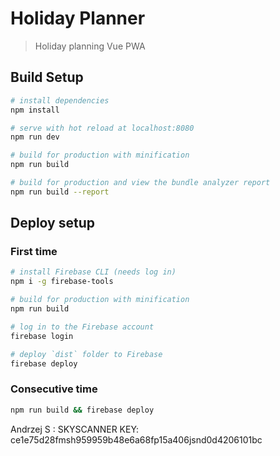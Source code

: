 # Holiday Planner
> Holiday planning Vue PWA

## Build Setup

``` bash
# install dependencies
npm install

# serve with hot reload at localhost:8080
npm run dev

# build for production with minification
npm run build

# build for production and view the bundle analyzer report
npm run build --report
```

## Deploy setup
### First time
``` bash
# install Firebase CLI (needs log in)
npm i -g firebase-tools

# build for production with minification
npm run build

# log in to the Firebase account
firebase login

# deploy `dist` folder to Firebase
firebase deploy
```
### Consecutive time
``` bash
npm run build && firebase deploy
```

Andrzej S : SKYSCANNER KEY:
  ce1e75d28fmsh959959b48e6a68fp15a406jsnd0d4206101bc
